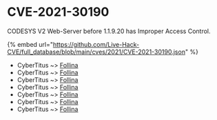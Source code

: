 # CVE-2021-30190

CODESYS V2 Web-Server before 1.1.9.20 has Improper Access Control.

{% embed url="https://github.com/Live-Hack-CVE/full_database/blob/main/cves/2021/CVE-2021-30190.json" %}


* CyberTitus ~> [Follina](https://www.alice-snow.ru/2021/database/cve-2021-30190/follina-cybertitus)
* CyberTitus ~> [Follina](https://www.alice-snow.ru/2021/database/cve-2021-30190/follina-cybertitus)
* CyberTitus ~> [Follina](https://www.alice-snow.ru/2021/database/cve-2021-30190/follina-cybertitus)
* CyberTitus ~> [Follina](https://www.alice-snow.ru/2021/database/cve-2021-30190/follina-cybertitus)
* CyberTitus ~> [Follina](https://www.alice-snow.ru/2021/database/cve-2021-30190/follina-cybertitus)
* CyberTitus ~> [Follina](https://www.alice-snow.ru/2021/database/cve-2021-30190/follina-cybertitus)
* CyberTitus ~> [Follina](https://www.alice-snow.ru/2021/database/cve-2021-30190/follina-cybertitus)